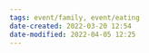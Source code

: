 ```yaml
---
tags: event/family, event/eating 
date-created: 2022-03-20 12:54
date-modified: 2022-04-05 12:25
---
```


